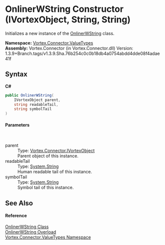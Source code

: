 # OnlinerWString Constructor (IVortexObject, String, String)
 

Initializes a new instance of the <a href="T_Vortex_Connector_ValueTypes_OnlinerWString.md">OnlinerWString</a> class.

**Namespace:**&nbsp;<a href="N_Vortex_Connector_ValueTypes.md">Vortex.Connector.ValueTypes</a><br />**Assembly:**&nbsp;Vortex.Connector (in Vortex.Connector.dll) Version: 1.3.9+Branch.tags/v1.3.9.Sha.76b254c0c0b18db4a0754abdd4dde08f4adae41f

## Syntax

**C#**<br />
``` C#
public OnlinerWString(
	IVortexObject parent,
	string readableTail,
	string symbolTail
)
```


#### Parameters
&nbsp;<dl><dt>parent</dt><dd>Type: <a href="T_Vortex_Connector_IVortexObject.md">Vortex.Connector.IVortexObject</a><br />Parent object of this instance.</dd><dt>readableTail</dt><dd>Type: <a href="https://docs.microsoft.com/dotnet/api/system.string" target="_blank">System.String</a><br />Human readable tail of this instance.</dd><dt>symbolTail</dt><dd>Type: <a href="https://docs.microsoft.com/dotnet/api/system.string" target="_blank">System.String</a><br />Symbol tail of this instance.</dd></dl>

## See Also


#### Reference
<a href="T_Vortex_Connector_ValueTypes_OnlinerWString.md">OnlinerWString Class</a><br /><a href="Overload_Vortex_Connector_ValueTypes_OnlinerWString__ctor.md">OnlinerWString Overload</a><br /><a href="N_Vortex_Connector_ValueTypes.md">Vortex.Connector.ValueTypes Namespace</a><br />